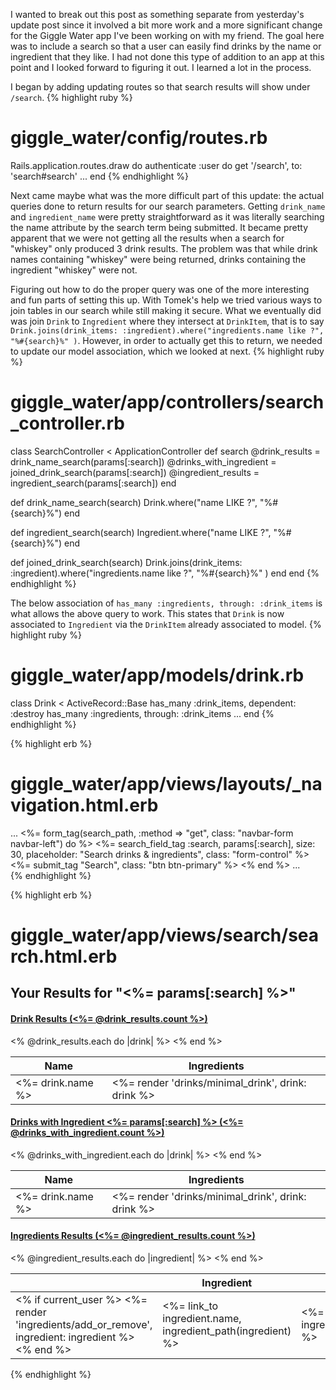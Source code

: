   I wanted to break out this post as something separate from yesterday's update post since it involved a bit more work and a more significant change for the Giggle Water app I've been working on with my friend.  The goal here was to include a search so that a user can easily find drinks by the name or ingredient that they like.  I had not done this type of addition to an app at this point and I looked forward to figuring it out.  I learned a lot in the process.

I began by adding updating routes so that search results will show under `/search`.
{% highlight ruby %}
# giggle_water/config/routes.rb
Rails.application.routes.draw do
  authenticate :user do
    get '/search', to: 'search#search'
...
end
{% endhighlight %}

Next came maybe what was the more difficult part of this update: the actual queries done to return results for our search parameters. Getting `drink_name` and `ingredient_name` were pretty straightforward as it was literally searching the name attribute by the search term being submitted.  It became pretty apparent that we were not getting all the results when a search for "whiskey" only produced 3 drink results.  The problem was that while drink names containing "whiskey" were being returned, drinks containing the ingredient "whiskey" were not. 

Figuring out how to do the proper query was one of the more interesting and fun parts of setting this up.  With Tomek's help we tried various ways to join tables in our search while still making it secure. What we eventually did was join `Drink` to `Ingredient` where they intersect at `DrinkItem`, that is to say `Drink.joins(drink_items: :ingredient).where("ingredients.name like ?", "%#{search}%" )`.  However, in order to actually get this to return, we needed to update our model association, which we looked at next.
{% highlight ruby %}
# giggle_water/app/controllers/search_controller.rb

class SearchController < ApplicationController
  def search
    @drink_results = drink_name_search(params[:search])
    @drinks_with_ingredient = joined_drink_search(params[:search])
    @ingredient_results = ingredient_search(params[:search])
  end

  def drink_name_search(search)
    Drink.where("name LIKE ?", "%#{search}%")
  end
  
  def ingredient_search(search)
    Ingredient.where("name LIKE ?", "%#{search}%")
  end

  def joined_drink_search(search)
    Drink.joins(drink_items: :ingredient).where("ingredients.name like ?", "%#{search}%" )
  end
end
{% endhighlight %}

The below association of `has_many :ingredients, through: :drink_items` is what allows the above query to work.  This states that `Drink` is now associated to `Ingredient` via the `DrinkItem` already associated to model.
{% highlight ruby %}
# giggle_water/app/models/drink.rb

class Drink < ActiveRecord::Base
  has_many :drink_items, dependent: :destroy
  has_many :ingredients, through: :drink_items
...
end
{% endhighlight %}

{% highlight erb %}
# giggle_water/app/views/layouts/_navigation.html.erb

<nav class="navbar navbar-inverse navbar-fixed-top">
...
        <%= form_tag(search_path, :method => "get", class: "navbar-form navbar-left") do %>
          <%= search_field_tag :search, params[:search], size: 30, placeholder: "Search drinks & ingredients", class: "form-control" %>
          <%= submit_tag "Search", class: "btn btn-primary" %>
        <% end %>
...
</nav>
{% endhighlight %}

{% highlight erb %}
# giggle_water/app/views/search/search.html.erb

<div class="container">
  <h2>Your Results for "<%= params[:search] %>"</h2>
  <div class="panel-group" id="accordion" role="tablist" aria-multiselectable="true">
    <div class="panel panel-default">
      <div class="panel-heading" role="tab" id="headingOne">
        <h4 class="panel-title">
          <a role="button" data-toggle="collapse" data-parent="#accordion" href="#collapseOne" aria-expanded="true" aria-controls="collapseOne">
            Drink Results (<%= @drink_results.count %>)
          </a>
        </h4>
      </div>
      <div id="collapseOne" class="panel-collapse collapse in" role="tabpanel" aria-labelledby="headingOne">
        <div class="panel-body">
          <table class="table table-bordered table-hover">
            <thead>
              <th>Name</th>
              <th>Ingredients</th>
            </thead>
            <tbody>
              <% @drink_results.each do |drink| %>
                <tr data-link="<%= drink_path(drink) %>">
                  <td><%= drink.name %></td>
                  <td><%= render 'drinks/minimal_drink', drink: drink %></td>
                </tr>
              <% end %>
            </tbody>
          </table>
        </div>
      </div>
    </div>
    <div class="panel panel-default">
      <div class="panel-heading" role="tab" id="headingTwo">
        <h4 class="panel-title">
          <a class="collapsed" role="button" data-toggle="collapse" data-parent="#accordion" href="#collapseTwo" aria-expanded="false" aria-controls="collapseTwo">
            Drinks with Ingredient <%= params[:search] %> (<%= @drinks_with_ingredient.count %>)
          </a>
        </h4>
      </div>
      <div id="collapseTwo" class="panel-collapse collapse" role="tabpanel" aria-labelledby="headingTwo">
        <div class="panel-body">
          <table class="table table-bordered table-hover">
            <thead>
              <th>Name</th>
              <th>Ingredients</th>
            </thead>
            <tbody>
              <% @drinks_with_ingredient.each do |drink| %>
                <tr data-link="<%= drink_path(drink) %>">
                  <td><%= drink.name %></td>
                  <td><%= render 'drinks/minimal_drink', drink: drink %></td>
                </tr>
              <% end %>
            </tbody>
          </table>
        </div>
      </div>
    </div>
    <div class="panel panel-default">
      <div class="panel-heading" role="tab" id="headingThree">
        <h4 class="panel-title">
          <a class="collapsed" role="button" data-toggle="collapse" data-parent="#accordion" href="#collapseThree" aria-expanded="false" aria-controls="collapseThree">
            Ingredients Results (<%= @ingredient_results.count %>)
          </a>
        </h4>
      </div>
      <div id="collapseThree" class="panel-collapse collapse" role="tabpanel" aria-labelledby="headingThree">
      <div class="panel-body">
        <table class="table-condensed table-hover table-bordered">
          <thead>
            <tr>
              <th></th>
              <th>Ingredient</th>
              <th># of Cocktails</th>
            </tr>
          </thead>
          <tbody>
            <% @ingredient_results.each do |ingredient| %>
              <tr>
                <td id="<%=ingredient.id%>">
                  <% if current_user %>
                    <%= render 'ingredients/add_or_remove', ingredient: ingredient %>
                  <% end %>
                </td>
                <td>
                  <%= link_to ingredient.name, ingredient_path(ingredient) %>
                </td>
                <td><%= ingredient.drink_items_count %></td>
              </tr>
            <% end %>
          </tbody>
        </table>
      </div>
    </div>
  </div>
</div>
{% endhighlight %}

